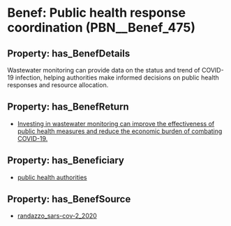 # Benef: __Public health response coordination__ (PBN__Benef_475)

## Property: has_BenefDetails

Wastewater monitoring can provide data on the status and trend of COVID-19 infection, helping authorities make informed decisions on public health responses and resource allocation.

## Property: has_BenefReturn

* [Investing in wastewater monitoring can improve the effectiveness of public health measures and reduce the economic burden of combating COVID-19.](../BenefReturn/PBN__BenefReturn_518)

## Property: has_Beneficiary

* [public health authorities](../Stakeholder/PBN__Stakeholder_0)

## Property: has_BenefSource

* [randazzo_sars-cov-2_2020](../Article/PBN__Article_96)

